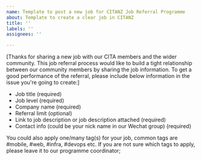 ```yaml
---
name: Template to post a new job for CITANZ Job Referral Programme 
about: Template to create a clear job in CITANZ
title: ''
labels: ''
assignees: ''

---
```


[Thanks for sharing a new job with our CITA members and the wider community. This job referral process would like to build a tight relationship between our community members by sharing the job information. To get a good performance of the referral, please include below information in the issue you're going to create:]


* Job title (required)
* Job level (required)
* Company name (required)
* Referral limit (optional)
* Link to job description or job description attached  (required)
* Contact info (could be your nick name in our Wechat group) (required)

You could also apply one/many tag(s) for your job, common tags are #mobile, #web, #infra, #devops etc. 
If you are not sure which tags to apply, please leave it to our programme coordinator; 
